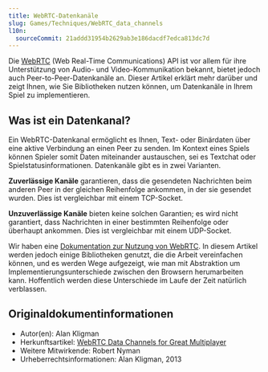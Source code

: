 ```yaml
---
title: WebRTC-Datenkanäle
slug: Games/Techniques/WebRTC_data_channels
l10n:
  sourceCommit: 21addd31954b2629ab3e186dacdf7edca813dc7d
---
```


Die [WebRTC](/de/docs/Web/API/WebRTC_API) (Web Real-Time Communications) API ist vor allem für ihre Unterstützung von Audio- und Video-Kommunikation bekannt, bietet jedoch auch Peer-to-Peer-Datenkanäle an. Dieser Artikel erklärt mehr darüber und zeigt Ihnen, wie Sie Bibliotheken nutzen können, um Datenkanäle in Ihrem Spiel zu implementieren.

## Was ist ein Datenkanal?

Ein WebRTC-Datenkanal ermöglicht es Ihnen, Text- oder Binärdaten über eine aktive Verbindung an einen Peer zu senden. Im Kontext eines Spiels können Spieler somit Daten miteinander austauschen, sei es Textchat oder Spielstatusinformationen. Datenkanäle gibt es in zwei Varianten.

**Zuverlässige Kanäle** garantieren, dass die gesendeten Nachrichten beim anderen Peer in der gleichen Reihenfolge ankommen, in der sie gesendet wurden. Dies ist vergleichbar mit einem TCP-Socket.

**Unzuverlässige Kanäle** bieten keine solchen Garantien; es wird nicht garantiert, dass Nachrichten in einer bestimmten Reihenfolge oder überhaupt ankommen. Dies ist vergleichbar mit einem UDP-Socket.

Wir haben eine [Dokumentation zur Nutzung von WebRTC](/de/docs/Web/API/WebRTC_API). In diesem Artikel werden jedoch einige Bibliotheken genutzt, die die Arbeit vereinfachen können, und es werden Wege aufgezeigt, wie man mit Abstraktion um Implementierungsunterschiede zwischen den Browsern herumarbeiten kann. Hoffentlich werden diese Unterschiede im Laufe der Zeit natürlich verblassen.

## Originaldokumentinformationen

- Autor(en): Alan Kligman
- Herkunftsartikel: [WebRTC Data Channels for Great Multiplayer](https://hacks.mozilla.org/2013/03/webrtc-data-channels-for-great-multiplayer/)
- Weitere Mitwirkende: Robert Nyman
- Urheberrechtsinformationen: Alan Kligman, 2013
